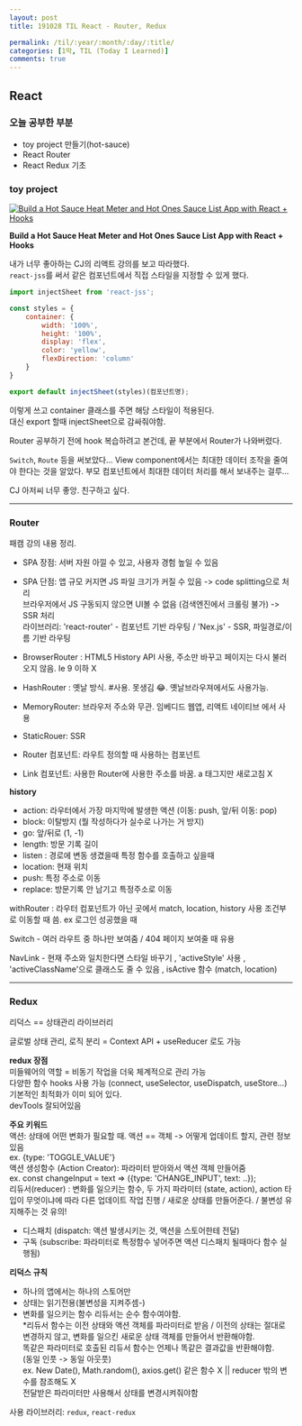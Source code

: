 ```yaml
---
layout: post
title: 191028 TIL React - Router, Redux

permalink: /til/:year/:month/:day/:title/
categories: [1막, TIL (Today I Learned)]
comments: true
---
```


## React ##

### **오늘 공부한 부분**

 - toy project 만들기(hot-sauce)
 - React Router
 - React Redux 기초
 
### **toy project**
 
 [![Build a Hot Sauce Heat Meter and Hot Ones Sauce List App with React + Hooks](https://img.youtube.com/vi/oya39RJJrlA/0.jpg)](https://www.youtube.com/watch?v=oya39RJJrlA)

**Build a Hot Sauce Heat Meter and Hot Ones Sauce List App with React + Hooks**

내가 너무 좋아하는 CJ의 리액트 강의를 보고 따라했다.  
`react-jss`를 써서 같은 컴포넌트에서 직접 스타일을 지정할 수 있게 했다. 

````js
import injectSheet from 'react-jss';

const styles = {
	container: {
		width: '100%',
		height: '100%',
		display: 'flex',
		color: 'yellow',
		flexDirection: 'column'
	}
}

export default injectSheet(styles)(컴포넌트명);
````

이렇게 쓰고 container 클래스를 주면 해당 스타일이 적용된다.  
대신 export 할때 injectSheet으로 감싸줘야함. 

Router 공부하기 전에 hook 복습하려고 본건데, 끝 부분에서 Router가 나와버렸다.  

`Switch`, `Route` 등을 써보았다... 
View component에서는 최대한 데이터 조작을 줄여야 한다는 것을 알았다. 
부모 컴포넌트에서 최대한 데이터 처리를 해서 보내주는 걸루...

CJ 아저씨 너무 좋앙. 친구하고 싶다. 

<hr/>

### **Router**

패캠 강의 내용 정리.

- SPA 장점: 서버 자원 아낄 수 있고, 사용자 경험 높일 수 있음   
- SPA 단점: 앱 규모 커지면 JS 파일 크기가 커질 수 있음 -> code splitting으로 처리   
             브라우저에서 JS 구동되지 않으면 UI볼 수 없음 (검색엔진에서 크롤링 불가) -> SSR 처리   
라이브러리: 'react-router' - 컴포넌트 기반 라우팅 / 'Nex.js' - SSR, 파일경로/이름 기반 라우팅 

- BrowserRouter : HTML5 History API 사용, 주소만 바꾸고 페이지는 다시 불러오지 않음. Ie 9 이하 X  
- HashRouter : 옛날 방식. #사용. 못생김 😂. 옛날브라우져에서도 사용가능.   
- MemoryRouter: 브라우저 주소와 무관. 임베디드 웹앱, 리액트 네이티브 에서 사용   
- StaticRouer: SSR   
- Router 컴포넌트: 라우트 정의할 때 사용하는 컴포넌트   
- Link 컴포넌트: 사용한 Router에 사용한 주소를 바꿈. a 태그지만 새로고침 X  


**history** 
- action: 라우터에서 가장 마지막에 발생한 액션 (이동: push, 앞/뒤 이동: pop)
- block: 이탈방지 (뭘 작성하다가 실수로 나가는 거 방지) 
- go: 앞/뒤로 (1, -1) 
- length: 방문 기록 길이 
- listen : 경로에 변동 생겼을때 특정 함수를 호출하고 싶을때 
- location: 현재 위치 
- push: 특정 주소로 이동  
- replace: 방문기록 안 남기고 특정주소로 이동  


withRouter : 라우터 컴포넌트가 아닌 곳에서 match, location, history 사용
조건부로 이동할 때 씀. ex 로그인 성공했을 때

Switch - 여러 라우트 중 하나만 보여줌 / 404 페이지 보여줄 때 유용

NavLink - 현재 주소와 일치한다면 스타일 바꾸기 , 'activeStyle' 사용 , 'activeClassName'으로 클래스도 줄 수 있음 , isActive 함수 (match, location)

<hr/> 


### **Redux**

리덕스 == 상태관리 라이브러리 

글로벌 상태 관리, 로직 분리 = Context API + useReducer 로도 가능  

**redux 장점**  
미들웨어의 역할 = 비동기 작업을 더욱 체계적으로 관리 가능   
다양한 함수 hooks 사용 가능  (connect, useSelector, useDispatch, useStore...)  
기본적인 최적화가 이미 되어 있다.   
devTools 잘되어있음  

**주요 키워드**  
액션: 상태에 어떤 변화가 필요할 때. 액션 == 객체 -> 어떻게 업데이트 할지, 관련 정보 있음  
ex. {type: 'TOGGLE_VALUE'}   
액션 생성함수 (Action Creator): 파라미터 받아와서 액션 객체 만들어줌   
ex. const changeInput = text => ({type: 'CHANGE_INPUT', text: ..});   
리듀서(reducer) : 변화를 일으키는 함수, 두 가지 파라미터 (state, action), action 타입이 무엇이냐에 따라 다른 업데이트 작업 진행 / 새로운 상태를 만들어준다. / 불변성 유지해주는 것 유의!   
   - 디스패치 (dispatch: 액션 발생시키는 것, 액션을 스토어한테 전달)   
   - 구독 (subscribe: 파라미터로 특정함수 넣어주면 액션 디스패치 될때마다 함수 실행됨)   

**리덕스 규칙**  
- 하나의 앱에서는 하나의 스토어만   
- 상태는 읽기전용(불변성을 지켜주셈-)  
- 변화를 일으키는 함수 리듀서는 순수 함수여야함.   
  *리듀서 함수는 이전 상태와 액션 객체를 파라미터로 받음 / 이전의 상태는 절대로 변경하지 않고, 변화를 일으킨 새로운 상태 객체를 만들어서 반환해야함.  
   똑같은 파라미터로 호출된 리듀서 함수는 언제나 똑같은 결과값을 반환해야함.  
     (동일 인풋 -> 동일 아웃풋)   
ex. New Date(), Math.random(), axios.get() 같은 함수 X || reducer 밖의 변수를 참조해도 X   
전달받은 파라미터만 사용해서 상태를 변경시켜줘야함 

사용 라이브러리: `redux`, `react-redux`
